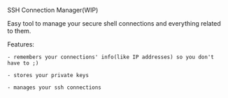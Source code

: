 SSH Connection Manager(WIP)

Easy tool to manage your secure shell connections and everything related to them.

Features:
    
    - remembers your connections' info(like IP addresses) so you don't have to ;)
    
    - stores your private keys
    
    - manages your ssh connections
    
